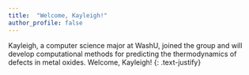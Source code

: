```yaml
---
title:  "Welcome, Kayleigh!"
author_profile: false
---
```


Kayleigh, a computer science major at WashU, joined the group and will develop 
computational methods for predicting the thermodynamics of defects in metal 
oxides. Welcome, Kayleigh!
{: .text-justify}